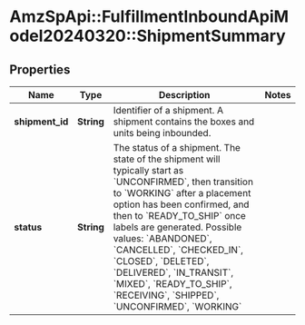 # AmzSpApi::FulfillmentInboundApiModel20240320::ShipmentSummary

## Properties
Name | Type | Description | Notes
------------ | ------------- | ------------- | -------------
**shipment_id** | **String** | Identifier of a shipment. A shipment contains the boxes and units being inbounded. | 
**status** | **String** | The status of a shipment. The state of the shipment will typically start as &#x60;UNCONFIRMED&#x60;, then transition to &#x60;WORKING&#x60; after a placement option has been confirmed, and then to &#x60;READY_TO_SHIP&#x60; once labels are generated.  Possible values: &#x60;ABANDONED&#x60;, &#x60;CANCELLED&#x60;, &#x60;CHECKED_IN&#x60;, &#x60;CLOSED&#x60;, &#x60;DELETED&#x60;, &#x60;DELIVERED&#x60;, &#x60;IN_TRANSIT&#x60;, &#x60;MIXED&#x60;, &#x60;READY_TO_SHIP&#x60;, &#x60;RECEIVING&#x60;, &#x60;SHIPPED&#x60;, &#x60;UNCONFIRMED&#x60;, &#x60;WORKING&#x60; | 

